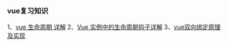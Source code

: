 ### vue复习知识

1、[vue 生命周期 详解](https://www.cnblogs.com/happ0/p/8075562.html)
2、[Vue 实例中的生命周期钩子详解](https://segmentfault.com/a/1190000008771768)
3、[vue双向绑定原理及实现](https://www.jianshu.com/p/f194619f6f26)
